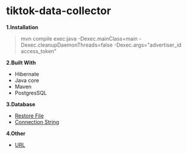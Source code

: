 # tiktok-data-collector

**1.Installation**
  >mvn compile exec:java -Dexec.mainClass=main -Dexec.cleanupDaemonThreads=false -Dexec.args="advertiser_id access_token"
  
**2.Built With**
  * Hibernate
  * Java core
  * Maven
  * PostgresSQL
  
**3.Database**
  * [Restore File](./dump-tiktok_data_collector-202110051036.sql)
  * [Connection String](./src/main/resources/META-INF/persistence.xml)
  
**4.Other**
  * [URL](./src/main/resources/url.properties)
